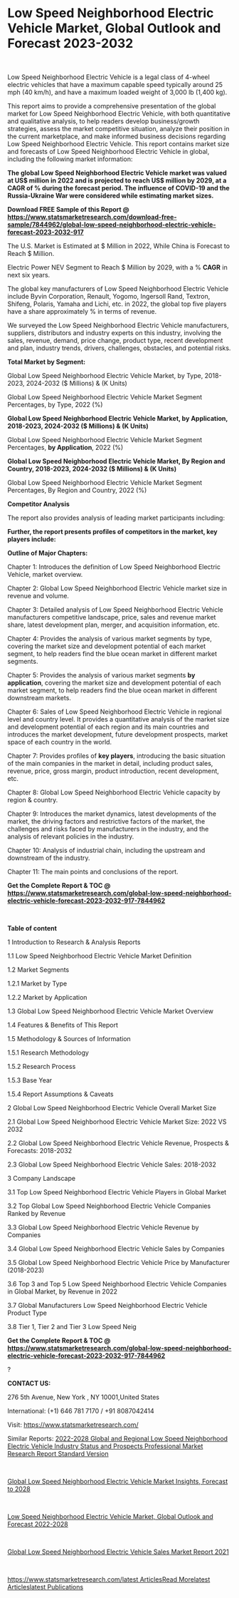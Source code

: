<h1>Low Speed Neighborhood Electric Vehicle Market, Global Outlook and Forecast 2023-2032</h1><br/><p>Low Speed Neighborhood Electric Vehicle is a legal class of 4-wheel electric vehicles that have a maximum capable speed typically around 25 mph (40 km/h), and have a maximum loaded weight of 3,000 lb (1,400 kg).</p>
 
 
 
 <p>This report aims to provide a comprehensive presentation of the global market for Low Speed Neighborhood Electric Vehicle, with both quantitative and qualitative analysis, to help readers develop business/growth strategies, assess the market competitive situation, analyze their position in the current marketplace, and make informed business decisions regarding Low Speed Neighborhood Electric Vehicle. This report contains market size and forecasts of Low Speed Neighborhood Electric Vehicle in global, including the following market information:</p>
 
 
 
 <p><strong>The global Low Speed Neighborhood Electric Vehicle market was valued at US$ million in 2022 and is projected to reach US$ million by 2029, at a <strong>CAGR</strong> of % during the forecast period. The influence of COVID-19 and the Russia-Ukraine War were considered while estimating market sizes.</strong></p>
 
 
 
 <p><strong>Download FREE Sample of this Report @ <a href="https://www.statsmarketresearch.com/download-free-sample/7844962/global-low-speed-neighborhood-electric-vehicle-forecast-2023-2032-917">https://www.statsmarketresearch.com/download-free-sample/7844962/global-low-speed-neighborhood-electric-vehicle-forecast-2023-2032-917</a></strong></p>
 
 
 
 <p>The U.S. Market is Estimated at $ Million in 2022, While China is Forecast to Reach $ Million.</p>
 
 
 
 <p>Electric Power NEV Segment to Reach $ Million by 2029, with a % <strong>CAGR</strong> in next six years.</p>
 
 
 
 <p>The global key manufacturers of Low Speed Neighborhood Electric Vehicle include Byvin Corporation, Renault, Yogomo, Ingersoll Rand, Textron, Shifeng, Polaris, Yamaha and Lichi, etc. in 2022, the global top five players have a share approximately % in terms of revenue.</p>
 
 
 
 <p>We surveyed the Low Speed Neighborhood Electric Vehicle manufacturers, suppliers, distributors and industry experts on this industry, involving the sales, revenue, demand, price change, product type, recent development and plan, industry trends, drivers, challenges, obstacles, and potential risks.</p>
 
 
 
 <p><strong>Total Market by Segment:</strong></p>
 
 
 
 <p>Global Low Speed Neighborhood Electric Vehicle Market, by Type, 2018-2023, 2024-2032 ($ Millions) & (K Units)</p>
 
 
 
 <p>Global Low Speed Neighborhood Electric Vehicle Market Segment Percentages, by Type, 2022 (%)</p>
 
 
 
 <p><strong>Global Low Speed Neighborhood Electric Vehicle Market, <strong>by Application</strong>, 2018-2023, 2024-2032 ($ Millions) & (K Units)</strong></p>
 
 
 
 <p>Global Low Speed Neighborhood Electric Vehicle Market Segment Percentages, <strong>by Application</strong>, 2022 (%)</p>
 
 
 
 <p><strong>Global Low Speed Neighborhood Electric Vehicle Market, By Region and Country, 2018-2023, 2024-2032 ($ Millions) & (K Units)</strong></p>
 
 
 
 <p>Global Low Speed Neighborhood Electric Vehicle Market Segment Percentages, By Region and Country, 2022 (%)</p>
 
 
 
 <p><strong>Competitor Analysis</strong></p>
 
 
 
 <p>The report also provides analysis of leading market participants including:</p>
 
 
 
 <p><strong>Further, the report presents profiles of competitors in the market, <strong>key players</strong> include:</strong></p>
 
 
 
 <p><strong>Outline of Major Chapters:</strong></p>
 
 
 
 <p>Chapter 1: Introduces the definition of Low Speed Neighborhood Electric Vehicle, market overview.</p>
 
 
 
 <p>Chapter 2: Global Low Speed Neighborhood Electric Vehicle market size in revenue and volume.</p>
 
 
 
 <p>Chapter 3: Detailed analysis of Low Speed Neighborhood Electric Vehicle manufacturers competitive landscape, price, sales and revenue market share, latest development plan, merger, and acquisition information, etc.</p>
 
 
 
 <p>Chapter 4: Provides the analysis of various market segments by type, covering the market size and development potential of each market segment, to help readers find the blue ocean market in different market segments.</p>
 
 
 
 <p>Chapter 5: Provides the analysis of various market segments <strong>by application</strong>, covering the market size and development potential of each market segment, to help readers find the blue ocean market in different downstream markets.</p>
 
 
 
 <p>Chapter 6: Sales of Low Speed Neighborhood Electric Vehicle in regional level and country level. It provides a quantitative analysis of the market size and development potential of each region and its main countries and introduces the market development, future development prospects, market space of each country in the world.</p>
 
 
 
 <p>Chapter 7: Provides profiles of <strong>key players</strong>, introducing the basic situation of the main companies in the market in detail, including product sales, revenue, price, gross margin, product introduction, recent development, etc.</p>
 
 
 
 <p>Chapter 8: Global Low Speed Neighborhood Electric Vehicle capacity by region & country.</p>
 
 
 
 <p>Chapter 9: Introduces the market dynamics, latest developments of the market, the driving factors and restrictive factors of the market, the challenges and risks faced by manufacturers in the industry, and the analysis of relevant policies in the industry.</p>
 
 
 
 <p>Chapter 10: Analysis of industrial chain, including the upstream and downstream of the industry.</p>
 
 
 
 <p>Chapter 11: The main points and conclusions of the report.</p>
 
 
 
 <div><b>Get the Complete Report & TOC @ <a href="https://www.statsmarketresearch.com/global-low-speed-neighborhood-electric-vehicle-forecast-2023-2032-917-7844962">https://www.statsmarketresearch.com/global-low-speed-neighborhood-electric-vehicle-forecast-2023-2032-917-7844962</a></b></div>
 
 
 
 <p><br />
 
 <b>Table of content</b></p>
 
 
 
 <p>1 Introduction to Research & Analysis Reports<br />
 
 1.1 Low Speed Neighborhood Electric Vehicle Market Definition<br />
 
 1.2 Market Segments<br />
 
 1.2.1 Market by Type<br />
 
 1.2.2 Market by Application<br />
 
 1.3 Global Low Speed Neighborhood Electric Vehicle Market Overview<br />
 
 1.4 Features & Benefits of This Report<br />
 
 1.5 Methodology & Sources of Information<br />
 
 1.5.1 Research Methodology<br />
 
 1.5.2 Research Process<br />
 
 1.5.3 Base Year<br />
 
 1.5.4 Report Assumptions & Caveats<br />
 
 2 Global Low Speed Neighborhood Electric Vehicle Overall Market Size<br />
 
 2.1 Global Low Speed Neighborhood Electric Vehicle Market Size: 2022 VS 2032<br />
 
 2.2 Global Low Speed Neighborhood Electric Vehicle Revenue, Prospects & Forecasts: 2018-2032<br />
 
 2.3 Global Low Speed Neighborhood Electric Vehicle Sales: 2018-2032<br />
 
 3 Company Landscape<br />
 
 3.1 Top Low Speed Neighborhood Electric Vehicle Players in Global Market<br />
 
 3.2 Top Global Low Speed Neighborhood Electric Vehicle Companies Ranked by Revenue<br />
 
 3.3 Global Low Speed Neighborhood Electric Vehicle Revenue by Companies<br />
 
 3.4 Global Low Speed Neighborhood Electric Vehicle Sales by Companies<br />
 
 3.5 Global Low Speed Neighborhood Electric Vehicle Price by Manufacturer (2018-2023)<br />
 
 3.6 Top 3 and Top 5 Low Speed Neighborhood Electric Vehicle Companies in Global Market, by Revenue in 2022<br />
 
 3.7 Global Manufacturers Low Speed Neighborhood Electric Vehicle Product Type<br />
 
 3.8 Tier 1, Tier 2 and Tier 3 Low Speed Neig</p>
 
 
 
 <div><b>Get the Complete Report & TOC @ <a href="https://www.statsmarketresearch.com/global-low-speed-neighborhood-electric-vehicle-forecast-2023-2032-917-7844962">https://www.statsmarketresearch.com/global-low-speed-neighborhood-electric-vehicle-forecast-2023-2032-917-7844962</a></b></div>
 
 
 
 <p>? </p>
 
 
 
 <p><b>CONTACT US:</b><br />
 
 276 5th Avenue, New York , NY 10001,United States<br />
 
 International: (+1) 646 781 7170 / +91 8087042414<br />
 
 Visit: <a href="https://www.statsmarketresearch.com/">https://www.statsmarketresearch.com/</a><br />
 
 Similar Reports: <a href="https://www.statsmarketresearch.com/global-low-speed-neighborhood-electric-vehicle-forecast-2023-2032-917-7844962">2022-2028 Global and Regional Low Speed Neighborhood Electric Vehicle Industry Status and Prospects Professional Market Research Report Standard Version</a><br />
 
 <br />
 
 <a href="https://www.statsmarketresearch.com/global-low-speed-neighborhood-electric-vehicle-forecast-2023-2032-917-7844962">Global Low Speed Neighborhood Electric Vehicle Market Insights, Forecast to 2028</a><br />
 
 <br />
 
 <a href="https://www.statsmarketresearch.com/global-low-speed-neighborhood-electric-vehicle-forecast-2023-2032-917-7844962">Low Speed Neighborhood Electric Vehicle Market, Global Outlook and Forecast 2022-2028</a><br />
 
 <br />
 
 <a href="https://www.statsmarketresearch.com/global-low-speed-neighborhood-electric-vehicle-forecast-2023-2032-917-7844962">Global Low Speed Neighborhood Electric Vehicle Sales Market Report 2021</a><br />
 
 <br />
 
 <a href="https://gyeongbokgung.com">https://www.statsmarketresearch.com/</a><a href="https://hallyeomaritime.com">latest Articles</a><a href="https://jingwansa.com">Read More</a><a href="https://nguoiviet.jp/">latest Articles</a><a href="https://www.intelmarketresearch.com/">latest Publications</a></p>
